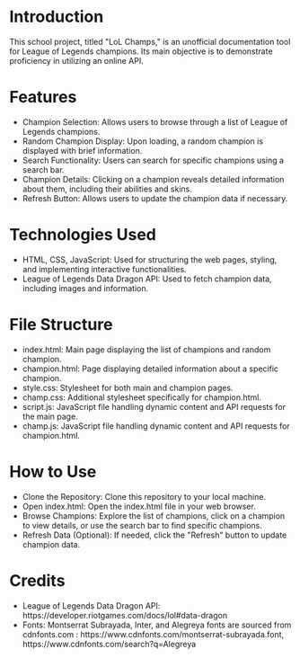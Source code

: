 # <br>Introduction</br>
This school project, titled "LoL Champs," is an unofficial documentation tool for League of Legends champions. Its main objective is to demonstrate proficiency in utilizing an online API.

# Features
<ul>
<li>Champion Selection: Allows users to browse through a list of League of Legends champions.</li>
<li>Random Champion Display: Upon loading, a random champion is displayed with brief information.</li>
<li>Search Functionality: Users can search for specific champions using a search bar.</li>
<li>Champion Details: Clicking on a champion reveals detailed information about them, including their abilities and skins.</li>
<li>Refresh Button: Allows users to update the champion data if necessary.</li>
</ul>

# Technologies Used
<ul>
<li>HTML, CSS, JavaScript: Used for structuring the web pages, styling, and implementing interactive functionalities.</li>
<li>League of Legends Data Dragon API: Used to fetch champion data, including images and information.</li>
</ul>

# File Structure
<ul>
<li>index.html: Main page displaying the list of champions and random champion.</li>
<li>champion.html: Page displaying detailed information about a specific champion.</li>
<li>style.css: Stylesheet for both main and champion pages.</li>
<li>champ.css: Additional stylesheet specifically for champion.html.</li>
<li>script.js: JavaScript file handling dynamic content and API requests for the main page.</li>
<li>champ.js: JavaScript file handling dynamic content and API requests for champion.html.</li>
</ul>

# How to Use
<ul>
<li>Clone the Repository: Clone this repository to your local machine.</li>
<li>Open index.html: Open the index.html file in your web browser.</li>
<li>Browse Champions: Explore the list of champions, click on a champion to view details, or use the search bar to find specific champions.</li>
<li>Refresh Data (Optional): If needed, click the "Refresh" button to update champion data.</li>
</ul>

# Credits
<ul>
<li>League of Legends Data Dragon API: https://developer.riotgames.com/docs/lol#data-dragon</li>
<li>Fonts: Montserrat Subrayada, Inter, and Alegreya fonts are sourced from cdnfonts.com : https://www.cdnfonts.com/montserrat-subrayada.font, https://www.cdnfonts.com/search?q=Alegreya</li>
</ul>
